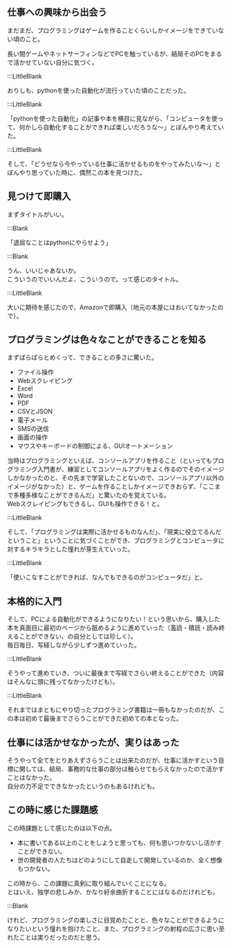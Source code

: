 ## 仕事への興味から出会う      

まだまだ、プログラミングはゲームを作ることくらいしかイメージをできていない頃のこと。      

長い間ゲームやネットサーフィンなどでPCを触っているが、結局そのPCをまるで活かせていない自分に気づく。      

:::LittleBlank  

おりしも、pythonを使った自動化が流行っていた頃のことだった。    

:::LittleBlank  

「pythonを使った自動化」の記事や本を横目に見ながら、「コンピュータを使って、何かしら自動化することができれば楽しいだろうな〜」とぼんやり考えていた。    

:::LittleBlank  

そして、「どうせなら今やっている仕事に活かせるものをやってみたいな〜」とぼんやり思っていた時に、偶然この本を見つけた。    

## 見つけて即購入    

まずタイトルがいい。    

:::Blank      

「退屈なことはpythonにやらせよう」    

:::Blank      

うん、いいじゃあないか。    
こういうのでいいんだよ、こういうので。って感じのタイトル。    

:::LittleBlank      

大いに期待を感じたので、Amazonで即購入（地元の本屋にはおいてなかったので）。    

## プログラミングは色々なことができることを知る      

まずぱらぱらとめくって、できることの多さに驚いた。    

- ファイル操作    
- Webスクレイピング    
- Excel    
- Word    
- PDF    
- CSVとJSON    
- 電子メール    
- SMSの送信    
- 画面の操作    
- マウスやキーボードの制御による、GUIオートメーション    

当時はプログラミングといえば、コンソールアプリを作ること（といってもプログラミング入門書が、練習としてコンソールアプリをよく作るのでそのイメージしかなかったのと、その先まで学習したことないので、コンソールアプリ以外のイメージがなかった）と、ゲームを作ることしかイメージできおらず、「ここまで多種多様なことができるんだ」と驚いたのを覚えている。    
Webスクレイピングもできるし、GUIも操作できる！と。    

:::LittleBlank  

そして、「プログラミングは実際に活かせるものなんだ」、「現実に役立てるんだということ」ということに気づくことができ、プログラミングとコンピュータに対するキラキラとした憧れが芽生えていった。    

:::LittleBlank  

「使いこなすことができれば、なんでもできるのがコンピュータだ」と。    

## 本格的に入門      

そして、PCによる自動化ができるようになりたい！という思いから、購入した本を真面目に最初のページから舐めるように進めていった（濫読・積読・読み終えることができない、の自分としては珍しく）。      
毎日毎日、写経しながら少しずつ進めていった。    

:::LittleBlank  

そうやって進めていき、ついに最後まで写経でさらい終えることができた（内容はそんなに頭に残ってなかったけども）。  

:::LittleBlank  

それまではまともにやり切ったプログラミング書籍は一冊もなかったのだが、この本は初めて最後までさらうことができた初めての本となった。  

## 仕事には活かせなかったが、実りはあった      

そうやって全てをとりあえずさらうことは出来たのだが、仕事に活かすという目標に関しては、結局、事務的な仕事の部分は触らせてもらえなかったので活かすことはなかった。  
自分の力不足でできなかったというのもあるけれども。    

## この時に感じた課題感  

この時課題として感じたのは以下の点。    

- 本に書いてある以上のことをしようと思っても、何も思いつかないし活かすことができない。    
- 世の開発者の人たちはどのようにして自走して開発しているのか、全く想像もつかない。    

この時から、この課題に真剣に取り組んでいくことになる。    
とはいえ、独学の悲しみか、かなり紆余曲折することにはなるのだけれども。    

:::Blank    

けれど、プログラミングの楽しさに目覚めたことと、色々なことができるようになりたいという憧れを抱けたこと、また、プログラミングの射程の広さに思い至れたことは実りだったのだと思う。    
